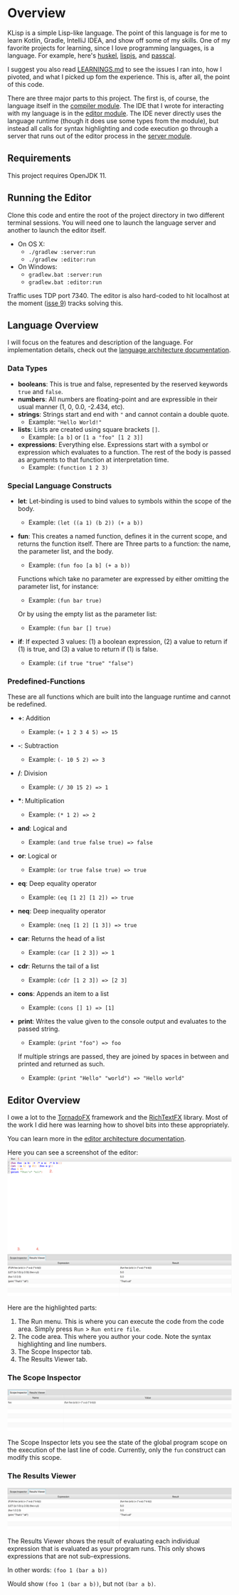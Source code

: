 # Overview
KLisp is a simple Lisp-like language. The point of this language is for me to learn Kotlin, Gradle, IntelliJ IDEA, and 
show off some of my skills. One of my favorite projects for learning, since I love programming languages, is a language.
For example, here's [huskel](https://github.com/john-patterson/huskel), [lispjs](https://github.com/john-patterson/lispjs),
and [passcal](https://github.com/john-patterson/passcal).

I suggest you also read [LEARNINGS.md](LEARNINGS.md) to see the issues I ran into, how I pivoted, and what I picked up
fom the experience. This is, after all, the point of this code.

There are three major parts to this project. The first is, of course, the language itself in the
[compiler module](https://github.com/john-patterson/KLispIDE/tree/master/compiler). The IDE that I wrote for interacting
with my language is in the [editor module](https://github.com/john-patterson/KLispIDE/tree/master/editor). The IDE
never directly uses the language runtime (though it does use some types from the module), but instead all calls for
syntax highlighting and code execution go through a server that runs out of the editor process in the
[server module](https://github.com/john-patterson/KLispIDE/tree/master/editor).

## Requirements
This project requires OpenJDK 11.

## Running the Editor
Clone this code and entire the root of the project directory in two different terminal sessions. You will need one to
launch the language server and another to launch the editor itself.
* On OS X:
  - `./gradlew :server:run`
  - `./gradlew :editor:run`
* On Windows:
  - `gradlew.bat :server:run`
  - `gradlew.bat :editor:run`
  
Traffic uses TDP port 7340. The editor is also hard-coded to hit localhost at the moment ([isse 9](https://github.com/john-patterson/KLispIDE/issues/9))
tracks solving this.
  
## Language Overview
I will focus on the features and description of the language. For implementation details, check out the
[language architecture documentation](compiler/ARCHITECTURE.md).

### Data Types

* __booleans__: This is true and false, represented by the reserved keywords `true` and `false`.
* __numbers__: All numbers are floating-point and are expressible in their usual manner (1, 0, 0.0, -2.434, etc).
* __strings__: Strings start and end with `"` and cannot contain a double quote.
  - Example: `"Hello World!"`
* __lists__: Lists are created using square brackets `[]`.
  - Example: `[a b]` or `[1 a "foo" [1 2 3]]`
* __expressions__: Everything else. Expressions start with a symbol or expression which evaluates to a function. The rest of the
body is passed as arguments to that function at interpretation time.
   - Example: `(function 1 2 3)`

### Special Language Constructs

* __let__: Let-binding is used to bind values to symbols within the scope of the body.
  - Example: `(let ((a 1) (b 2)) (+ a b))`
* __fun__: This creates a named function, defines it in the current scope, and returns the function itself. There are
Three parts to a function: the name, the parameter list, and the body.
  - Example: `(fun foo [a b] (+ a b))`
  
  Functions which take no parameter are expressed by either omitting the parameter list, for instance:
  - Example: `(fun bar true)`
  
  Or by using the empty list as the parameter list:
  - Example: `(fun bar [] true)`
  
* __if__: If expected 3 values: (1) a boolean expression, (2) a value to return if (1) is true,
and (3) a value to return if (1) is false.
  - Example: `(if true "true" "false")`


 
 ### Predefined-Functions
 These are all functions which are built into the language runtime and cannot be redefined.
 * __+__: Addition
   - Example: `(+ 1 2 3 4 5) => 15` 
 * __-__: Subtraction
   - Example: `(- 10 5 2) => 3` 
 * __/__: Division
   - Example: `(/ 30 15 2) => 1` 
 * __*__: Multiplication
   - Example: `(* 1 2) => 2` 
 * __and__: Logical and 
   - Example: `(and true false true) => false` 
 * __or__: Logical or
   - Example: `(or true false true) => true` 
 * __eq__: Deep equality operator
   - Example: `(eq [1 2] [1 2]) => true` 
 * __neq__: Deep inequality operator
   - Example: `(neq [1 2] [1 3]) => true` 
 * __car__: Returns the head of a list
   - Example: `(car [1 2 3]) => 1` 
 * __cdr__: Returns the tail of a list
   - Example: `(cdr [1 2 3]) => [2 3]` 
 * __cons__: Appends an item to a list
   - Example: `(cons [] 1) => [1]` 
 * __print__: Writes the value given to the console output and evaluates to the passed string.
   - Example: `(print "foo") => foo`
   
   If multiple strings are passed, they are joined by spaces in between and printed and returned as such.
   - Example: `(print "Hello" "world") => "Hello world"`
   
## Editor Overview
I owe a lot to the [TornadoFX](https://tornadofx.io) framework and the [RichTextFX](https://github.com/FXMisc/RichTextFX)
library. Most of the work I did here was learning how to shovel bits into these appropriately.

You can learn more in the [editor architecture documentation](editor/ARCHITECTURE.md).

Here you can see a screenshot of the editor:
![Screenshot of the main editor screen](static/screenshots/overview.png)

Here are the highlighted parts:
 1. The Run menu. This is where you can execute the code from the code area. Simply press `Run` > `Run entire file`.
 2. The code area. This where you author your code. Note the syntax highlighting and line numbers.
 3. The Scope Inspector tab.
 4. The Results Viewer tab.

### The Scope Inspector
![Screenshot of the Scope Inspector](static/screenshots/scope_viewer.png)

The Scope Inspector lets you see the state of the global program scope on the execution of the last line of code.
Currently, only the `fun` construct can modify this scope.

### The Results Viewer
![Screenshot of the Results Viewer](static/screenshots/results_viewer.png)

The Results Viewer shows the result of evaluating each individual expression that is evaluated as your
program runs. This only shows expressions that are not sub-expressions.

In other words:
  `(foo 1 (bar a b))`
  
Would show `(foo 1 (bar a b))`, but not `(bar a b)`.
  